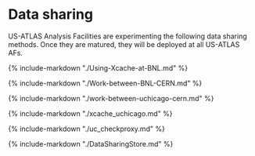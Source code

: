 # Data sharing 

US-ATLAS Analysis Facilities are experimenting the following data sharing methods. Once they are
matured, they will be deployed at all US-ATLAS AFs.

{%
    include-markdown "./Using-Xcache-at-BNL.md"
%}

{%
    include-markdown "./Work-between-BNL-CERN.md"
%}

{%
    include-markdown "./work-between-uchicago-cern.md"
%}

{%
    include-markdown "./xcache_uchicago.md"
%}

{%
    include-markdown "./uc_checkproxy.md"
%}

{%
    include-markdown "./DataSharingStore.md"
%}

